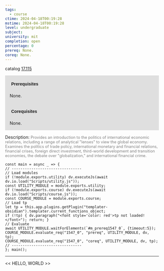 ```yaml
---
tags:
  - course
ctime: 2024-04-18T00:19:28
mstime: 2024-04-18T00:19:28
level: undergraduate
subject: 
university: mit
completion: open
percentage: 0
prereq: None.
coreq: None.
---
```


catalog [17.115](http://student.mit.edu/catalog/m17a.html#17.115)

<span style="display: block; padding: 15px; background-color: rgb(100, 100, 100, 0.2);"><font id="m_prereq1547_0" style="display: block; font-family: Arial, sans-serif; font-weight: bold; padding: 5px">Prerequisites</font><br><span id="prereq1547_0">None.</span></span>
<span style="display: block; padding: 15px; background-color: rgb(100, 100, 100, 0.2);"><font id="m_coreq1547_0" style="display: block; font-family: Arial, sans-serif; font-weight: bold; padding: 5px">Corequisites</font><br><span id="coreq1547_0">None.</span></span>

<font style="">Description:</font>
<font style="color: grey; font-size: 0.8rem;">Provides an introduction to the politics of international economic relations, including a range of analytical "lenses" to view the global economy. Examines the politics of trade policy, international monetary and financial relations, financial crises, foreign direct investment, third-world development and transition economies, the debate over "globalization," and international financial crime.</font>

```dataviewjs
const main = async _ => {
// --------------------------------
// Load modules
if (!module.exports.utility) dv.executeJs(await dv.io.load("Scripts/utility.js"));
const UTILITY_MODULE = module.exports.utility;
if (!module.exports.course) dv.executeJs(await dv.io.load("Scripts/course.js"));
const COURSE_MODULE = module.exports.course;
// Load tp
let tp = this.app.plugins.getPlugin("templater-obsidian").templater.current_functions_object;
if (!tp) { dv.paragraph("<font style='color: red'>tp not loaded!</font>"); return; }
// Evaluate
await UTILITY_MODULE.waitForElements(`#m_prereq1547_0`, {timeout:5});
COURSE_MODULE.evaluate_req("1547_0", "prereq", UTILITY_MODULE, dv, tp);
COURSE_MODULE.evaluate_req("1547_0", "coreq", UTILITY_MODULE, dv, tp);
// --------------------------------
}; main();
```

---

<< HELLO, WORLD >>
